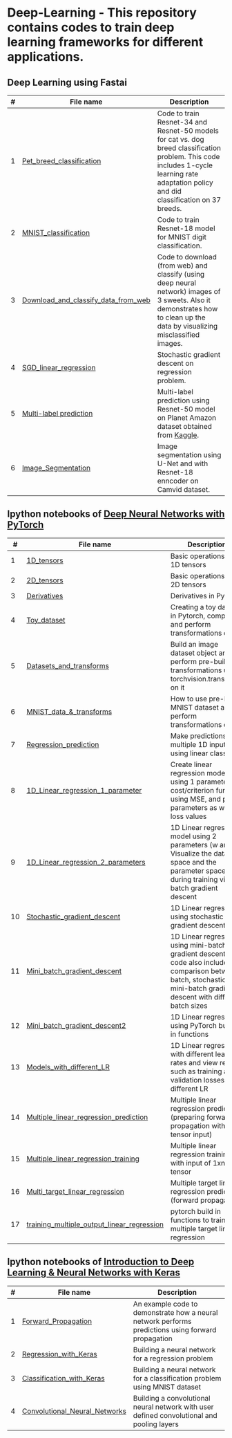 # Deep-Learning - This repository contains codes to train deep learning frameworks for different applications.

## Deep Learning using Fastai
| # | **File name** |  **Description** |
| ---------- |--------- | ------------------------------------------------| 
|1|[Pet_breed_classification](https://github.com/ruchikaverma-iitg/ML-DL-RL_Codes/blob/master/Hands%20on%20Deep%20Learning/Pet_breed_classification.ipynb)|Code to train Resnet-34 and Resnet-50 models for cat vs. dog breed classification problem. This code includes 1-cycle learning rate adaptation policy and did classification on 37 breeds.|
|2|[MNIST_classification](https://github.com/ruchikaverma-iitg/ML-DL-RL_Codes/blob/master/Hands%20on%20Deep%20Learning/MNIST_classification.ipynb)|Code to train Resnet-18 model for MNIST digit classification.|
|3|[Download_and_classify_data_from_web](https://github.com/ruchikaverma-iitg/ML-DL-RL_Codes/blob/master/Hands%20on%20Deep%20Learning/Download_and%20classify_data_from_web.ipynb)|Code to download (from web) and classify (using deep neural network) images of 3 sweets. Also it demonstrates how to clean up the data by visualizing misclassified images.|
|4|[SGD_linear_regression](https://github.com/ruchikaverma-iitg/ML-DL-RL_Codes/blob/master/Hands%20on%20Deep%20Learning/SGD_linear_regression.ipynb)|Stochastic gradient descent on regression problem.|
|5|[Multi-label prediction](https://github.com/ruchikaverma-iitg/ML-DL-RL_Codes/blob/master/Hands%20on%20Deep%20Learning/Multi-label%20prediction.ipynb)|Multi-label prediction using Resnet-50 model on Planet Amazon dataset obtained from [Kaggle](https://www.kaggle.com/c/planet-understanding-the-amazon-from-space).|
|6|[Image_Segmentation](https://github.com/ruchikaverma-iitg/ML-DL-RL_Codes/blob/master/Hands%20on%20Deep%20Learning/Image_Segmentation.ipynb)|Image segmentation using U-Net and with Resnet-18 enncoder on Camvid dataset.|




## Ipython notebooks of [Deep Neural Networks with PyTorch](https://www.coursera.org/learn/deep-neural-networks-with-pytorch/home/welcome)
| # | **File name** |  **Description** |
| ---------- |--------- | ------------------------------------------------| 
|1|[1D_tensors](https://github.com/ruchikaverma-iitg/ML-DL-RL_Codes/blob/master/Hands%20on%20Deep%20Learning/L1_1D_tensors.ipynb)| Basic operations on 1D tensors|
|2|[2D_tensors](https://github.com/ruchikaverma-iitg/ML-DL-RL_Codes/blob/master/Hands%20on%20Deep%20Learning/L2_Two-Dimensional_Tensors.ipynb)| Basic operations on 2D tensors|
|3|[Derivatives](https://github.com/ruchikaverma-iitg/ML-DL-RL_Codes/blob/master/Hands%20on%20Deep%20Learning/L3_derivativesandGraphsinPytorch.ipynb)| Derivatives in Pytorch|
|4|[Toy_dataset](https://github.com/ruchikaverma-iitg/ML-DL-RL_Codes/blob/master/Hands%20on%20Deep%20Learning/L4_simple_data_set.ipynb)| Creating a toy dataset in Pytorch, compose and perform transformations on it|
|5|[Datasets_and_transforms](https://github.com/ruchikaverma-iitg/ML-DL-RL_Codes/blob/master/Hands%20on%20Deep%20Learning/L5_Datasets_and_transforms.ipynb)| Build an image dataset object and perform pre-build transformations using torchvision.transforms on it|
|6|[MNIST_data_&_transforms](https://github.com/ruchikaverma-iitg/ML-DL-RL_Codes/blob/master/Hands%20on%20Deep%20Learning/L6_pre-Built%20Datasets_and_transforms.ipynb)| How to use pre-built MNIST dataset and perform transformations on it|
|7|[Regression_prediction](https://github.com/ruchikaverma-iitg/ML-DL-RL_Codes/blob/master/Hands%20on%20Deep%20Learning/L7_prediction_on_1D_input.ipynb)| Make predictions for multiple 1D inputs using linear class|
|8|[1D_Linear_regression_1_parameter](https://github.com/ruchikaverma-iitg/ML-DL-RL_Codes/blob/master/Hands%20on%20Deep%20Learning/L8_linear_regression_one_parameter.ipynb)| Create linear regression model using 1 parameter, cost/criterion function using MSE, and plot parameters as well as loss values|
|9|[1D_Linear_regression_2_parameters](https://github.com/ruchikaverma-iitg/ML-DL-RL_Codes/blob/master/Hands%20on%20Deep%20Learning/L9_training_slope_and_bias.ipynb)| 1D Linear regression model using 2 parameters (w and b). Visualize the data space and the parameter space during training via batch gradient descent|
|10|[Stochastic_gradient_descent](https://github.com/ruchikaverma-iitg/ML-DL-RL_Codes/blob/master/Hands%20on%20Deep%20Learning/L10_stochastic_gradient_descent.ipynb)| 1D Linear regression using stochastic gradient descent|
|11|[Mini_batch_gradient_descent](https://github.com/ruchikaverma-iitg/ML-DL-RL_Codes/blob/master/Hands%20on%20Deep%20Learning/L11_mini-batch_gradient_descent.ipynb)| 1D Linear regression using mini-batch gradient descent. This code also includes comparison between batch, stochastic and mini-batch gradient descent with different batch sizes|
|12|[Mini_batch_gradient_descent2](https://github.com/ruchikaverma-iitg/ML-DL-RL_Codes/blob/master/Hands%20on%20Deep%20Learning/L12_PyTorchway.ipynb)| 1D Linear regression using  PyTorch build-in functions|
|13|[Models_with_different_LR](https://github.com/ruchikaverma-iitg/ML-DL-RL_Codes/blob/master/Hands%20on%20Deep%20Learning/L13_Models_with_different_LR.ipynb)| 1D Linear regression with different learning rates and view results such as training and validation losses at different LR|
|14|[Multiple_linear_regression_prediction](https://github.com/ruchikaverma-iitg/ML-DL-RL_Codes/blob/master/Hands%20on%20Deep%20Learning/L14_multiple_linear_regression_prediction.ipynb)| Multiple linear regression prediction (preparing forward propagation with 1xn tensor input)|
|15|[Multiple_linear_regression_training](https://github.com/ruchikaverma-iitg/ML-DL-RL_Codes/blob/master/Hands%20on%20Deep%20Learning/L15_multiple_linear_regression_training.ipynb)| Multiple linear regression training with input of 1xn tensor|
|16|[Multi_target_linear_regression](https://github.com/ruchikaverma-iitg/ML-DL-RL_Codes/blob/master/Hands%20on%20Deep%20Learning/L16_multi-target_linear_regression.ipynb)| Multiple target linear regression prediction (forward propagation)|
|17|[training_multiple_output_linear_regression](https://github.com/ruchikaverma-iitg/ML-DL-RL_Codes/blob/master/Hands%20on%20Deep%20Learning/L17_training_multiple_output_linear_regression.ipynb)| pytorch build in functions to train multiple target linear regression|

## Ipython notebooks of [Introduction to Deep Learning & Neural Networks with Keras](https://www.coursera.org/learn/introduction-to-deep-learning-with-keras)
| # | **File name** |  **Description** |
| ---------- |--------- | ------------------------------------------------| 
|1|[Forward_Propagation](https://github.com/ruchikaverma-iitg/ML-DL-RL_Codes/blob/master/Hands%20on%20Deep%20Learning/L1-Forward-Propagation.ipynb)|An example code to demonstrate how a neural network performs predictions using forward propagation|
|2|[Regression_with_Keras](https://github.com/ruchikaverma-iitg/ML-DL-RL_Codes/blob/master/Hands%20on%20Deep%20Learning/L2-Regression-with-Keras.ipynb)|Building a neural network for a regression problem|
|3|[Classification_with_Keras](https://github.com/ruchikaverma-iitg/ML-DL-RL_Codes/blob/master/Hands%20on%20Deep%20Learning/L3-Classification-with-Keras.ipynb)|Building a neural network for a classification problem using MNIST dataset|
|4|[Convolutional_Neural_Networks](https://github.com/ruchikaverma-iitg/ML-DL-RL_Codes/blob/master/Hands%20on%20Deep%20Learning/L4-Convolutional-Neural-Networks-with-Keras.ipynb)|Building a convolutional neural network with user defined convolutional and pooling layers|
